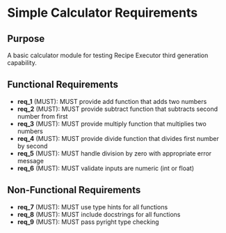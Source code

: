 # Simple Calculator Requirements

## Purpose
A basic calculator module for testing Recipe Executor third generation capability.

## Functional Requirements

- **req_1** (MUST): MUST provide add function that adds two numbers
- **req_2** (MUST): MUST provide subtract function that subtracts second number from first
- **req_3** (MUST): MUST provide multiply function that multiplies two numbers
- **req_4** (MUST): MUST provide divide function that divides first number by second
- **req_5** (MUST): MUST handle division by zero with appropriate error message
- **req_6** (MUST): MUST validate inputs are numeric (int or float)

## Non-Functional Requirements

- **req_7** (MUST): MUST use type hints for all functions
- **req_8** (MUST): MUST include docstrings for all functions
- **req_9** (MUST): MUST pass pyright type checking
